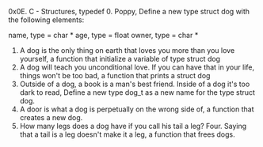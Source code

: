 0x0E. C - Structures, typedef
0. Poppy, Define a new type struct dog with the following elements:

name, type = char *
age, type = float
owner, type = char *
1. A dog is the only thing on earth that loves you more than you love yourself, a function that initialize a variable of type struct dog
2. A dog will teach you unconditional love. If you can have that in your life, things won't be too bad,  a function that prints a struct dog
3. Outside of a dog, a book is a man's best friend. Inside of a dog it's too dark to read, Define a new type dog_t as a new name for the type struct dog.
4. A door is what a dog is perpetually on the wrong side of, a function that creates a new dog.
5. How many legs does a dog have if you call his tail a leg? Four. Saying that a tail is a leg doesn't make it a leg,  a function that frees dogs.
